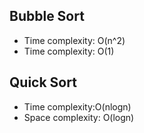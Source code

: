 ## Bubble Sort
* Time complexity: O(n^2)
* Time complexity: O(1)

## Quick Sort
* Time complexity:O(nlogn)
* Space complexity: O(logn)
